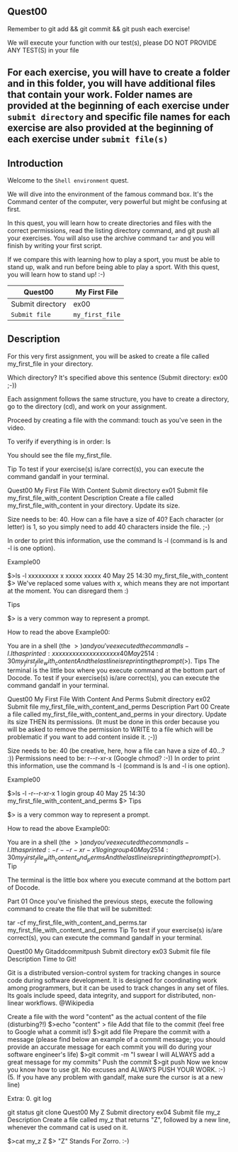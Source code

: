 ## Quest00

Remember to git add && git commit && git push each exercise!

We will execute your function with our test(s), please DO NOT PROVIDE ANY TEST(S) in your file

For each exercise, you will have to create a folder and in this folder, you will have additional files that contain your work. Folder names are provided at the beginning of each exercise under `submit directory` and specific file names for each exercise are also provided at the beginning of each exercise under `submit file(s)`
-----------------------------------------------------------------------------------------------------------------------------------------------------------------------

## Introduction

Welcome to the `Shell environment` quest.

We will dive into the environment of the famous command box. It's the Command center of the computer, very powerful but might be confusing at first.

In this quest, you will learn how to create directories and files with the correct permissions, read the listing directory command, and git push all your exercises.
You will also use the archive command `tar` and you will finish by writing your first script.

If we compare this with learning how to play a sport, you must be able to stand up, walk and run before being able to play a sport. With this quest, you will learn how to stand up! :-)

| Quest00	| My First File |
| ------- | ------------- |
| Submit directory	| ex00 |
| `Submit file` | `my_first_file` |

## Description
For this very first assignment, you will be asked to create a file called my_first_file in your directory.

Which directory?
It's specified above this sentence (Submit directory: ex00 ;-))

Each assignment follows the same structure, you have to create a directory, go to the directory (cd), and work on your assignment.

Proceed by creating a file with the command: touch as you've seen in the video.

To verify if everything is in order: ls

You should see the file my_first_file.

Tip
To test if your exercise(s) is/are correct(s), you can execute the command gandalf in your terminal.

Quest00	My First File With Content
Submit directory	ex01
Submit file	my_first_file_with_content
Description
Create a file called my_first_file_with_content in your directory. Update its size.

Size needs to be: 40.
How can a file have a size of 40?
Each character (or letter) is 1, so you simply need to add 40 characters inside the file. ;-)

In order to print this information, use the command ls -l (command is ls and -l is one option).

Example00

$>ls -l
xxxxxxxxx  x xxxxx  xxxxx  40 May  25 14:30 my_first_file_with_content
$>
We've replaced some values with x, which means they are not important at the moment. You can disregard them :)

Tips

$> is a very common way to represent a prompt.

How to read the above Example00:

You are in a shell (the $>) and you've executed the command ls -l.
It has printed: xxxxxxxxx  x xxxxx  xxxxx  40 May  25 14:30 my_first_file_with_content
And the last line is reprinting the prompt ($>).
Tips
The terminal is the little box where you execute command at the bottom part of Docode.
To test if your exercise(s) is/are correct(s), you can execute the command gandalf in your terminal.

Quest00	My First File With Content And Perms
Submit directory	ex02
Submit file	my_first_file_with_content_and_perms
Description
Part 00
Create a file called my_first_file_with_content_and_perms in your directory. Update its size THEN its permissions. (It must be done in this order because you will be asked to remove the permission to WRITE to a file which will be problematic if you want to add content inside it. ;-))

Size needs to be: 40 (be creative, here, how a file can have a size of 40...? :))
Permissions need to be: r--r-xr-x (Google chmod? :-))
In order to print this information, use the command ls -l (command is ls and -l is one option).

Example00

$>ls -l
-r--r-xr-x  1 login  group  40 May  25 14:30 my_first_file_with_content_and_perms
$>
Tips

$> is a very common way to represent a prompt.

How to read the above Example00:

You are in a shell (the $>) and you've executed the command ls -l.
It has printed: -r--r-xr-x  1 login  group  40 May  25 14:30 my_first_file_with_content_and_perms
And the last line is reprinting the prompt ($>).
Tip

The terminal is the little box where you execute command at the bottom part of Docode.

Part 01
Once you’ve finished the previous steps, execute the following
command to create the file that will be submitted:

tar -cf my_first_file_with_content_and_perms.tar my_first_file_with_content_and_perms
Tip
To test if your exercise(s) is/are correct(s), you can execute the command gandalf in your terminal.

Quest00	My Gitaddcommitpush
Submit directory	ex03
Submit file	file
Description
Time to Git!

Git is a distributed version-control system for tracking changes in source code during software development. It is designed for coordinating work among programmers, but it can be used to track changes in any set of files. Its goals include speed, data integrity, and support for distributed, non-linear workflows. @Wikipedia

Create a file with the word "content" as the actual content of the file (disturbing?!)
$>echo "content" > file
Add that file to the commit (feel free to Google what a commit is!)
$>git add file
Prepare the commit with a message (please find below an example of a commit message; you should provide an accurate message for each commit you will do during your software engineer's life)
$>git commit -m "I swear I will ALWAYS add a great message for my commits"
Push the commit
$>git push
Now we know you know how to use git. No excuses and ALWAYS PUSH YOUR WORK. :-)
(5. If you have any problem with gandalf, make sure the cursor is at a new line)

Extra:
0. git log

git status
git clone
Quest00	My Z
Submit directory	ex04
Submit file	my_z
Description
Create a file called my_z that returns "Z", followed by a new line, whenever the command cat is used on it.

$>cat my_z
Z
$>
"Z" Stands For Zorro. :-)
